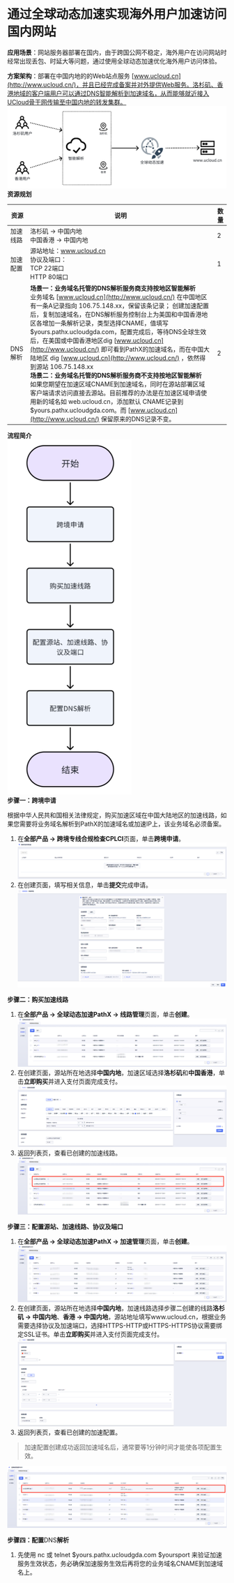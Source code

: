 # 通过全球动态加速实现海外用户加速访问国内网站

**应用场景**：网站服务器部署在国内，由于跨国公网不稳定，海外用户在访问网站时经常出现丢包、时延大等问题，通过使用全球动态加速优化海外用户访问体验。

**方案架构**：部署在中国内地的的Web站点服务 [www.ucloud.cn](http://www.ucloud.cn/)，并且已经完成备案并对外提供Web服务。洛杉矶、香港地域的客户端用户可以通过DNS智能解析到加速域名，从而能够就近接入UCloud骨干网传输至中国内地的转发集群。
![image](/images/19.png)
**资源规划**

| 资源     | 说明                                                         | 数量 |
| -------- | ------------------------------------------------------------ | ---- |
| 加速线路 | 洛杉矶 -> 中国内地<br>中国香港 -> 中国内地                       | 2    |
| 加速配置 | 源站地址：www.ucloud.cn<br>协议及端口：<br>TCP 22端口<br>HTTP 80端口     | 1    |
| DNS解析  | **场景一：业务域名托管的****DNS****解析服务商支持按地区智能解析**<br>业务域名 [www.ucloud.cn](http://www.ucloud.cn/) 在中国地区有一条A记录指向 106.75.148.xx，保留该条记录； 创建加速配置后，复制加速域名，在DNS解析服务控制台上为美国和中国香港地区各增加一条解析记录，类型选择CNAME，值填写 $yours.pathx.ucloudgda.com，配置完成后，等待DNS全球生效后，在美国或中国香港地区dig [www.ucloud.cn](http://www.ucloud.cn/) 即可看到PathX的加速域名，而在中国大陆地区 dig [www.ucloud.cn](http://www.ucloud.cn/) ，依然得到源站 106.75.148.xx<br>**场景二：业务域名托管的****DNS****解析服务商不支持按地区智能解析**<br>如果您期望在加速区域CNAME到加速域名，同时在源站部署区域客户端请求访问直接去源站。目前推荐的办法是在加速区域申请使用新的域名如 web.ucloud.cn，添加默认 CNAME记录到 $yours.pathx.ucloudgda.com。而 [www.ucloud.cn](http://www.ucloud.cn/) 保留原来的DNS记录不变。 | 2    |

**流程简介**
<br>
![image](/images/20.png)
<br>
**步骤一：跨境申请**

根据中华人民共和国相关法律规定，购买加速区域在中国大陆地区的加速线路，如果您需要将业务域名解析到PathX的加速域名或加速IP上，该业务域名必须备案。

1. 在**全部产品 -> 跨境专线合规检查CPLCI**页面，单击**跨境申请**。
![image](/images/21.png)
2. 在创建页面，填写相关信息，单击**提交**完成申请。
![image](/images/22.png)


**步骤二：购买加速线路**
1. 在**全部产品 -> 全球动态加速PathX -> 线路管理**页面，单击**创建**。
![image](/images/23.png)
2. 在创建页面，源站所在地选择**中国内地**，加速区域选择**洛杉矶**和**中国香港**，单击**立即购买**并进入支付页面完成支付。
![image](/images/24.png)
3. 返回列表页，查看已创建的加速线路。
![image](/images/25.png)


**步骤三：配置源站、加速线路、协议及端口**
1. 在**全部产品 -> 全球动态加速PathX -> 加速管理**页面，单击**创建**。
![image](/images/26.png)
2. 在创建页面，源站所在地选择**中国内地**，加速线路选择步骤二创建的线路**洛杉矶 -> 中国内地**、**香港 -> 中国内地**，源站地址填写www.ucloud.cn，根据业务需要选择协议及加速端口，选择HTTPS-HTTP或HTTPS-HTTPS协议需要绑定SSL证书。单击**立即购买**并进入支付页面完成支付。
![image](/images/27.png)
3. 返回列表页，查看已创建的加速配置。
> 加速配置创建成功返回加速域名后，通常要等1分钟时间才能使各项配置生效。

![image](/images/28.png)


**步骤四：配置**DNS**解析**
1. 先使用 nc 或 telnet $yours.pathx.ucloudgda.com $yoursport 来验证加速服务生效状态，务必确保加速服务生效后再将您的业务域名CNAME到加速域名上。
